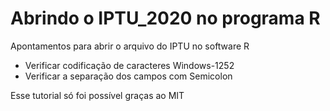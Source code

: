 # Abrindo o IPTU_2020 no programa R
Apontamentos para abrir o arquivo do IPTU no software R
- Verificar codificação de caracteres Windows-1252
- Verificar a separação dos campos com Semicolon

Esse tutorial só foi possível graças ao MIT
